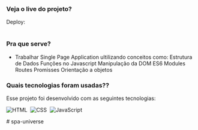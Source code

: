 

### Veja o live do projeto?
Deploy: 
</br>
</br>
### Pra que serve?
- Trabalhar Single Page Application ultilizando conceitos como:
Estrutura de Dados
Funções no Javascript
Manipulação da DOM
ES6 Modules
Routes
Promisses
Orientação a objetos

### Quais tecnologias foram usadas??

Esse projeto foi desenvolvido com as seguintes tecnologias:

![HTML](https://img.shields.io/badge/-HTML-05122A?style=flat&logo=HTML5)&nbsp;
![CSS](https://img.shields.io/badge/-CSS-05122A?style=flat&logo=CSS3&logoColor=1572B6)&nbsp;
![JavaScript](https://img.shields.io/badge/-JavaScript-05122A?style=flat&logo=javascript)&nbsp;

#   s p a - u n i v e r s e 
 
 
